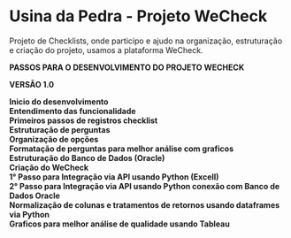 # Usina da Pedra - Projeto WeCheck
Projeto de Checklists, onde participo e ajudo na organização, estruturação e criação do projeto, usamos a plataforma WeCheck.

<b> PASSOS PARA O DESENVOLVIMENTO DO PROJETO WECHECK <br>
  
  VERSÃO 1.0
  
  <strong> Inicio do desenvolvimento </strong> <br>
  Entendimento das funcionalidade<br>
  Primeiros passos de registros checklist<br>
  Estruturação de perguntas<br>
  Organização de opções<br>
  Formatação de perguntas para melhor análise com graficos<br>
  Estruturação do Banco de Dados (Oracle) <br>
  Criação do WeCheck<br>
  1° Passo para Integração via API usando Python (Excell)<br>
  2° Passo para Integração via API usando Python conexão com Banco de Dados Oracle<br>
  Normalização de colunas e tratamentos de retornos usando dataframes via Python<br>
  Graficos para melhor análise de qualidade usando Tableau<br>
  
    
  

